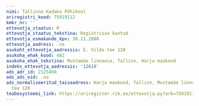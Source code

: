 ```yaml
---
nimi: Tallinna Kadaka Põhikool
ariregistri_kood: 75019112
kmkr_nr: ''
ettevotja_staatus: R
ettevotja_staatus_tekstina: Registrisse kantud
ettevotja_esmakande_kpv: 30.11.2000
ettevotja_aadress: .na
asukoht_ettevotja_aadressis: E. Vilde tee 120
asukoha_ehak_kood: 482
asukoha_ehak_tekstina: Mustamäe linnaosa, Tallinn, Harju maakond
indeks_ettevotja_aadressis: '12618'
ads_adr_id: 2125468
ads_ads_oid: .na
ads_normaliseeritud_taisaadress: Harju maakond, Tallinn, Mustamäe linnaosa, E. Vilde
  tee 120
teabesysteemi_link: https://ariregister.rik.ee/ettevotja.py?ark=75019112&ref=rekvisiidid
---
```

